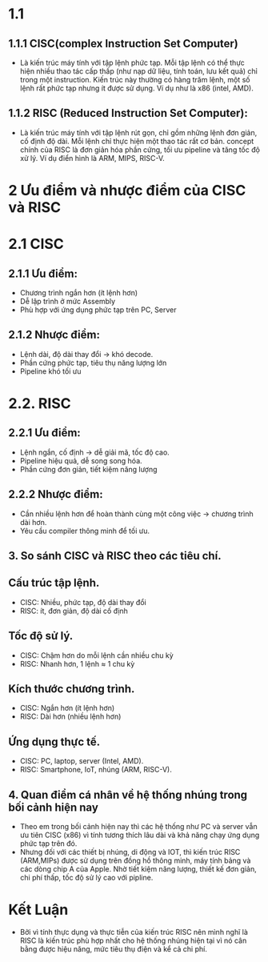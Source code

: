 # 1.1 
## 1.1.1 CISC(complex Instruction Set Computer) 
+ Là kiến trúc máy tính với tập lệnh phức tạp. Mỗi tập lệnh có thể thực hiện nhiều thao tác cấp thấp (như nạp dữ liệu, tính toán, lưu kết quả) chỉ trong một instruction. Kiến trúc này thường có hàng trăm lệnh, một số lệnh rất phức tạp nhưng ít được sử dụng. Ví dụ như là x86 (intel, AMD). 
## 1.1.2 RISC (Reduced Instruction Set Computer):
+ Là kiến trúc máy tính với tập lệnh rút gọn, chỉ gồm những lệnh đơn giản, cố định độ dài. Mỗi lệnh chỉ thực hiện một thao tác rất cơ bản. concept chính của RISC là đơn giản hóa phần cứng, tối ưu pipeline và tăng tốc độ xử lý. Ví dụ điển hình là ARM, MIPS, RISC-V.
# 2 Ưu điểm và nhược điểm của CISC và RISC
# 2.1 CISC 
## 2.1.1 Ưu điểm: 
   + Chương trình ngắn hơn (ít lệnh hơn)
   + Dễ lập trình ở mức Assembly 
   + Phù hợp với ứng dụng phức tạp trên PC, Server
## 2.1.2 Nhược điểm: 
   + Lệnh dài, độ dài thay đổi → khó decode.
   + Phần cứng phức tạp, tiêu thụ năng lượng lớn 
   + Pipeline khó tối ưu
# 2.2. RISC
## 2.2.1 Ưu điểm: 
   + Lệnh ngắn, cố định → dễ giải mã, tốc độ cao.
   + Pipeline hiệu quả, dễ song song hóa. 
   + Phần cứng đơn giản, tiết kiệm năng lượng
## 2.2.2 Nhược điểm: 
   + Cần nhiều lệnh hơn để hoàn thành cùng một công việc → chương trình dài hơn.
   + Yêu cầu compiler thông minh để tối ưu.
## 3. So sánh CISC và RISC theo các tiêu chí.
## Cấu trúc tập lệnh.
- CISC: Nhiều, phức tạp, độ dài thay đổi
- RISC: ít, đơn giản, độ dài cố định
## Tốc độ sử lý.
- CISC: Chậm hơn do mỗi lệnh cần nhiều chu kỳ
- RISC: Nhanh hơn, 1 lệnh ≈ 1 chu kỳ
## Kích thước chương trình.
- CISC: Ngắn hơn (ít lệnh hơn)
- RISC: Dài hơn (nhiều lệnh hơn)
## Ứng dụng thực tế.
- CISC: PC, laptop, server (Intel, AMD).
- RISC: Smartphone, IoT, nhúng (ARM, RISC-V).

## 4. Quan điểm cá nhân về hệ thống nhúng trong bối cảnh hiện nay
- Theo em trong bối cảnh hiện nay thì các hệ thống như PC và server vẫn ưu tiên CISC (x86) vì tính tương thích lâu dài và khả năng chạy ứng dụng phức tạp trên đó.
- Nhưng đối với các thiết bị nhúng, di động và IOT, thì kiến trúc RISC  (ARM,MIPs) được sử dụng trên đồng hồ thông minh, máy tính bảng và các dòng chip A của Apple. Nhờ tiết kiệm năng lượng, thiết kế đơn giản, chi phí thấp, tốc độ sử lý cao với pipline.
# Kết Luận
- Bởi vì tính thực dụng và thực tiễn của kiến trúc RISC nên mình nghĩ là RISC là kiến trúc phù hợp nhất cho hệ thống nhúng hiện tại vì nó cân bằng được hiệu năng, mức tiêu thụ điện và kể cả chi phí. 
